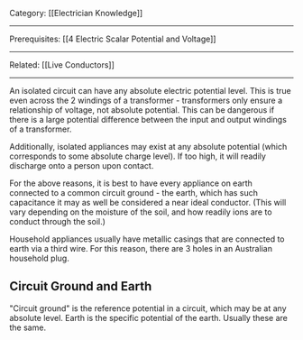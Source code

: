 Category: [[Electrician Knowledge]]
___
Prerequisites: [[4 Electric Scalar Potential and Voltage]]
___
Related: [[Live Conductors]]
___
An isolated circuit can have any absolute electric potential level. This is true even across the 2 windings of a transformer - transformers only ensure a relationship of voltage, not absolute potential. This can be dangerous if there is a large potential difference between the input and output windings of a transformer. 

Additionally, isolated appliances may exist at any absolute potential (which corresponds to some absolute charge level). If too high, it will readily discharge onto a person upon contact. 

For the above reasons, it is best to have every appliance on earth connected to a common circuit ground - the earth, which has such capacitance it may as well be considered a near ideal conductor. (This will vary depending on the moisture of the soil, and how readily ions are to conduct through the soil.)

Household appliances usually have metallic casings that are connected to earth via a third wire. For this reason, there are 3 holes in an Australian household plug. 
## Circuit Ground and Earth
"Circuit ground" is the reference potential in a circuit, which may be at any absolute level. Earth is the specific potential of the earth. Usually these are the same. 
